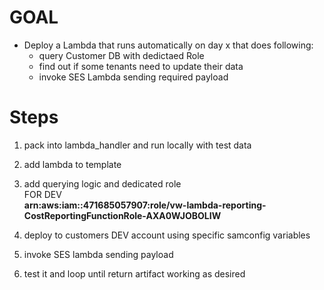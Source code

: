 # GOAL
- Deploy a Lambda that runs automatically on day x that does following:
    - query Customer DB with dedictaed Role
    - find out if some tenants need to update their data
    - invoke SES Lambda sending required payload

# Steps
1. pack into lambda_handler and run locally with test data
2. add lambda to template
2. add querying logic and dedicated role   
    FOR DEV   
    **arn:aws:iam::471685057907:role/vw-lambda-reporting-CostReportingFunctionRole-AXA0WJOBOLIW**

4. deploy to customers DEV account using specific samconfig variables
5. invoke SES lambda sending payload
6. test it and loop until return artifact working as desired 
